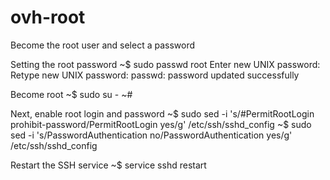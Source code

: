 # ovh-root
Become the root user and select a password

Setting the root password
~$ sudo passwd root
Enter new UNIX password:
Retype new UNIX password:
passwd: password updated 
successfully

Become root
~$ sudo su -
~#

Next, enable root login and password
~$ sudo sed -i 's/#PermitRootLogin prohibit-password/PermitRootLogin yes/g' /etc/ssh/sshd_config
~$ sudo sed -i 's/PasswordAuthentication no/PasswordAuthentication yes/g' /etc/ssh/sshd_config

Restart the SSH service
~$ service sshd restart
